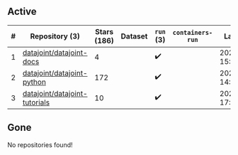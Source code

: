 ## Active
| # | Repository (3) | Stars (186) | Dataset | `run` (3) | `containers-run` | Last Modified |
| --- | --- | --- | --- | --- | --- | --- |
| 1 | [datajoint/datajoint-docs](https://github.com/datajoint/datajoint-docs) | 4 |  | :heavy_check_mark: |  | 2024-12-12 15:49:34+00:00 |
| 2 | [datajoint/datajoint-python](https://github.com/datajoint/datajoint-python) | 172 |  | :heavy_check_mark: |  | 2024-10-11 14:51:29+00:00 |
| 3 | [datajoint/datajoint-tutorials](https://github.com/datajoint/datajoint-tutorials) | 10 |  | :heavy_check_mark: |  | 2024-09-27 17:20:16+00:00 |

## Gone
No repositories found!
